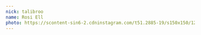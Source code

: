 ```yaml
---
nick: talibroo
name: Rosi Ell
photo: https://scontent-sin6-2.cdninstagram.com/t51.2885-19/s150x150/12749934_1736304776606516_94057367_a.jpg
---
```

